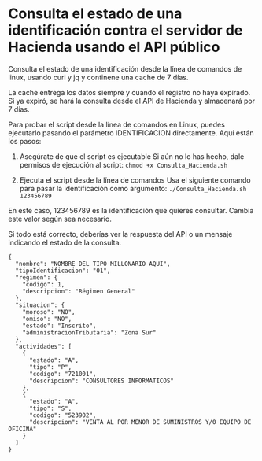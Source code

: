 # Consulta el estado de una identificación contra el servidor de Hacienda usando el API público

Consulta el estado de una identificación desde la línea de comandos de linux, usando curl y jq y continene una cache de 7 días.

La cache entrega los datos siempre y cuando el registro no haya expirado. Si ya expiró, se hará la consulta desde el API de Hacienda y almacenará por 7 días.

Para probar el script desde la línea de comandos en Linux, puedes ejecutarlo pasando el parámetro IDENTIFICACION directamente. Aquí están los pasos:

1. Asegúrate de que el script es ejecutable Si aún no lo has hecho, dale permisos de ejecución al script:
```chmod +x Consulta_Hacienda.sh```

3. Ejecuta el script desde la línea de comandos Usa el siguiente comando para pasar la identificación como argumento:
```./Consulta_Hacienda.sh 123456789```

En este caso, 123456789 es la identificación que quieres consultar. Cambia este valor según sea necesario.

Si todo está correcto, deberías ver la respuesta del API o un mensaje indicando el estado de la consulta.

```Consultando el estado del contribuyente con identificación: 123456789...
{
  "nombre": "NOMBRE DEL TIPO MILLONARIO AQUI",
  "tipoIdentificacion": "01",
  "regimen": {
    "codigo": 1,
    "descripcion": "Régimen General"
  },
  "situacion": {
    "moroso": "NO",
    "omiso": "NO",
    "estado": "Inscrito",
    "administracionTributaria": "Zona Sur"
  },
  "actividades": [
    {
      "estado": "A",
      "tipo": "P",
      "codigo": "721001",
      "descripcion": "CONSULTORES INFORMATICOS"
    },
    {
      "estado": "A",
      "tipo": "S",
      "codigo": "523902",
      "descripcion": "VENTA AL POR MENOR DE SUMINISTROS Y/0 EQUIPO DE OFICINA"
    }
  ]
}
```
